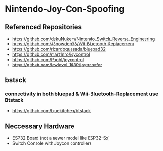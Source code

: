 # Nintendo-Joy-Con-Spoofing

## Referenced Repositories
- https://github.com/dekuNukem/Nintendo_Switch_Reverse_Engineering
- https://github.com/JSnowden33/Wii-Bluetooth-Replacement
- https://github.com/ricardoquesada/bluepad32
- https://github.com/mart1nro/joycontrol
- https://github.com/Poohl/joycontrol
- https://github.com/lowlevel-1989/joytransfer

## bstack 
### connectivity in both bluepad & Wii-Bluetooth-Replacement use Btstack
- https://github.com/bluekitchen/btstack

## Neccessary Hardware
* ESP32 Board (not a newer model like ESP32-Sx)
* Switch Console with Joycon controllers
